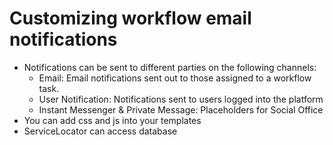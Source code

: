 # Customizing workflow email notifications

- Notifications can be sent to different parties on the following channels:
    - Email: Email notifications sent out to those assigned to a workflow task.
    - User Notification: Notifications sent to users logged into the platform
    - Instant Messenger & Private Message: Placeholders for Social Office
- You can add css and js into your templates
- ServiceLocator can access database

